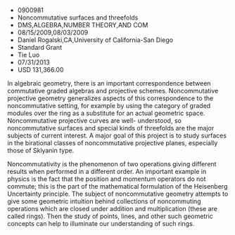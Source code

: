 
* 0900981
* Noncommutative surfaces and threefolds
* DMS,ALGEBRA,NUMBER THEORY,AND COM
* 08/15/2009,08/03/2009
* Daniel Rogalski,CA,University of California-San Diego
* Standard Grant
* Tie Luo
* 07/31/2013
* USD 131,366.00

In algebraic geometry, there is an important correspondence between commutative
graded algebras and projective schemes. Noncommutative projective geometry
generalizes aspects of this correspondence to the noncommutative setting, for
example by using the category of graded modules over the ring as a substitute
for an actual geometric space. Noncommutative projective curves are well-
understood, so noncommutative surfaces and special kinds of threefolds are the
major subjects of current interest. A major goal of this project is to study
surfaces in the birational classes of noncommutative projective planes,
especially those of Sklyanin type.

Noncommutativity is the phenomenon of two operations giving different results
when performed in a different order. An important example in physics is the fact
that the position and momentum operators do not commute; this is the part of the
mathematical formulation of the Heisenberg Uncertainty principle. The subject of
noncommutative geometry attempts to give some geometric intuition behind
collections of noncommuting operations which are closed under addition and
multiplication (these are called rings). Then the study of points, lines, and
other such geometric concepts can help to illuminate our understanding of such
rings.
